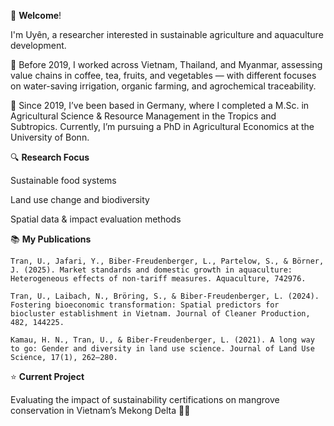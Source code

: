 👋 **Welcome**!

I'm Uyên, a researcher interested in sustainable agriculture and aquaculture development.

🌱 Before 2019, I worked across Vietnam, Thailand, and Myanmar, assessing value chains in coffee, tea, fruits, and vegetables — with different focuses on water-saving irrigation, organic farming, and agrochemical traceability.

📍 Since 2019, I’ve been based in Germany, where I completed a M.Sc. in Agricultural Science & Resource Management in the Tropics and Subtropics. Currently, I’m pursuing a PhD in Agricultural Economics at the University of Bonn.

🔍 **Research Focus**

  Sustainable food systems

  Land use change and biodiversity

  Spatial data & impact evaluation methods

📚 **My Publications**

    Tran, U., Jafari, Y., Biber-Freudenberger, L., Partelow, S., & Börner, J. (2025). Market standards and domestic growth in aquaculture: Heterogeneous effects of non-tariff measures. Aquaculture, 742976.

    Tran, U., Laibach, N., Bröring, S., & Biber-Freudenberger, L. (2024). Fostering bioeconomic transformation: Spatial predictors for biocluster establishment in Vietnam. Journal of Cleaner Production, 482, 144225.

    Kamau, H. N., Tran, U., & Biber-Freudenberger, L. (2021). A long way to go: Gender and diversity in land use science. Journal of Land Use Science, 17(1), 262–280.

⭐ **Current Project**

Evaluating the impact of sustainability certifications on mangrove conservation in Vietnam’s Mekong Delta 🌊🌿


